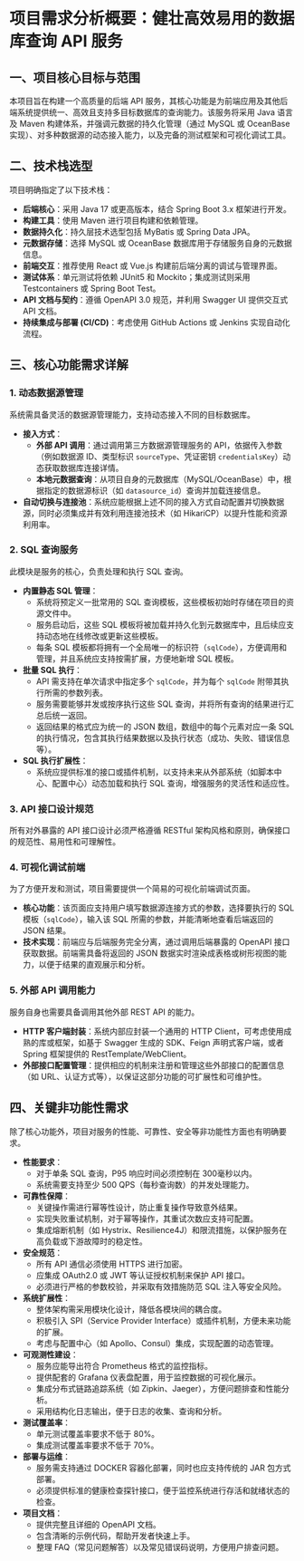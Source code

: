 # 项目需求分析概要：健壮高效易用的数据库查询 API 服务

## 一、项目核心目标与范围

本项目旨在构建一个高质量的后端 API 服务，其核心功能是为前端应用及其他后端系统提供统一、高效且支持多目标数据库的查询能力。该服务将采用 Java 语言及 Maven 构建体系，并强调元数据的持久化管理（通过 MySQL 或 OceanBase 实现）、对多种数据源的动态接入能力，以及完备的测试框架和可视化调试工具。

## 二、技术栈选型

项目明确指定了以下技术栈：
*   **后端核心**：采用 Java 17 或更高版本，结合 Spring Boot 3.x 框架进行开发。
*   **构建工具**：使用 Maven 进行项目构建和依赖管理。
*   **数据持久化**：持久层技术选型包括 MyBatis 或 Spring Data JPA。
*   **元数据存储**：选择 MySQL 或 OceanBase 数据库用于存储服务自身的元数据信息。
*   **前端交互**：推荐使用 React 或 Vue.js 构建前后端分离的调试与管理界面。
*   **测试体系**：单元测试将依赖 JUnit5 和 Mockito；集成测试则采用 Testcontainers 或 Spring Boot Test。
*   **API 文档与契约**：遵循 OpenAPI 3.0 规范，并利用 Swagger UI 提供交互式 API 文档。
*   **持续集成与部署 (CI/CD)**：考虑使用 GitHub Actions 或 Jenkins 实现自动化流程。

## 三、核心功能需求详解

### 1. 动态数据源管理

系统需具备灵活的数据源管理能力，支持动态接入不同的目标数据库。
*   **接入方式**：
    *   **外部 API 调用**：通过调用第三方数据源管理服务的 API，依据传入参数（例如数据源 ID、类型标识 `sourceType`、凭证密钥 `credentialsKey`）动态获取数据库连接详情。
    *   **本地元数据查询**：从项目自身的元数据库（MySQL/OceanBase）中，根据指定的数据源标识（如 `datasource_id`）查询并加载连接信息。
*   **自动切换与连接池**：系统应能根据上述不同的接入方式自动配置并切换数据源，同时必须集成并有效利用连接池技术（如 HikariCP）以提升性能和资源利用率。

### 2. SQL 查询服务

此模块是服务的核心，负责处理和执行 SQL 查询。
*   **内置静态 SQL 管理**：
    *   系统将预定义一批常用的 SQL 查询模板，这些模板初始时存储在项目的资源文件中。
    *   服务启动后，这些 SQL 模板将被加载并持久化到元数据库中，且后续应支持动态地在线修改或更新这些模板。
    *   每条 SQL 模板都将拥有一个全局唯一的标识符（`sqlCode`），方便调用和管理，并且系统应支持按需扩展，方便地新增 SQL 模板。
*   **批量 SQL 执行**：
    *   API 需支持在单次请求中指定多个 `sqlCode`，并为每个 `sqlCode` 附带其执行所需的参数列表。
    *   服务需要能够并发或按序执行这些 SQL 查询，并将所有查询的结果进行汇总后统一返回。
    *   返回结果的格式应为统一的 JSON 数组，数组中的每个元素对应一条 SQL 的执行情况，包含其执行结果数据以及执行状态（成功、失败、错误信息等）。
*   **SQL 执行扩展性**：
    *   系统应提供标准的接口或插件机制，以支持未来从外部系统（如脚本中心、配置中心）动态加载和执行 SQL 查询，增强服务的灵活性和适应性。

### 3. API 接口设计规范

所有对外暴露的 API 接口设计必须严格遵循 RESTful 架构风格和原则，确保接口的规范性、易用性和可理解性。

### 4. 可视化调试前端

为了方便开发和测试，项目需要提供一个简易的可视化前端调试页面。
*   **核心功能**：该页面应支持用户填写数据源连接方式的参数，选择要执行的 SQL 模板（`sqlCode`），输入该 SQL 所需的参数，并能清晰地查看后端返回的 JSON 结果。
*   **技术实现**：前端应与后端服务完全分离，通过调用后端暴露的 OpenAPI 接口获取数据。前端需具备将返回的 JSON 数据实时渲染成表格或树形视图的能力，以便于结果的直观展示和分析。

### 5. 外部 API 调用能力

服务自身也需要具备调用其他外部 REST API 的能力。
*   **HTTP 客户端封装**：系统内部应封装一个通用的 HTTP Client，可考虑使用成熟的库或框架，如基于 Swagger 生成的 SDK、Feign 声明式客户端，或者 Spring 框架提供的 RestTemplate/WebClient。
*   **外部接口配置管理**：提供相应的机制来注册和管理这些外部接口的配置信息（如 URL、认证方式等），以保证这部分功能的可扩展性和可维护性。

## 四、关键非功能性需求

除了核心功能外，项目对服务的性能、可靠性、安全等非功能性方面也有明确要求。

*   **性能要求**：
    *   对于单条 SQL 查询，P95 响应时间必须控制在 300毫秒以内。
    *   系统需要支持至少 500 QPS（每秒查询数）的并发处理能力。
*   **可靠性保障**：
    *   关键操作需进行幂等性设计，防止重复操作导致意外结果。
    *   实现失败重试机制，对于幂等操作，其重试次数应支持可配置。
    *   集成熔断机制（如 Hystrix、Resilience4J）和限流措施，以保护服务在高负载或下游故障时的稳定性。
*   **安全规范**：
    *   所有 API 通信必须使用 HTTPS 进行加密。
    *   应集成 OAuth2.0 或 JWT 等认证授权机制来保护 API 接口。
    *   必须进行严格的参数校验，并采取有效措施防范 SQL 注入等安全风险。
*   **系统扩展性**：
    *   整体架构需采用模块化设计，降低各模块间的耦合度。
    *   积极引入 SPI（Service Provider Interface）或插件机制，方便未来功能的扩展。
    *   考虑与配置中心（如 Apollo、Consul）集成，实现配置的动态管理。
*   **可观测性建设**：
    *   服务应能导出符合 Prometheus 格式的监控指标。
    *   提供配套的 Grafana 仪表盘配置，用于监控数据的可视化展示。
    *   集成分布式链路追踪系统（如 Zipkin、Jaeger），方便问题排查和性能分析。
    *   采用结构化日志输出，便于日志的收集、查询和分析。
*   **测试覆盖率**：
    *   单元测试覆盖率要求不低于 80%。
    *   集成测试覆盖率要求不低于 70%。
*   **部署与运维**：
    *   服务需支持通过 DOCKER 容器化部署，同时也应支持传统的 JAR 包方式部署。
    *   必须提供标准的健康检查探针接口，便于监控系统进行存活和就绪状态的检查。
*   **项目文档**：
    *   提供完整且详细的 OpenAPI 文档。
    *   包含清晰的示例代码，帮助开发者快速上手。
    *   整理 FAQ（常见问题解答）以及常见错误码说明，方便用户排查问题。

